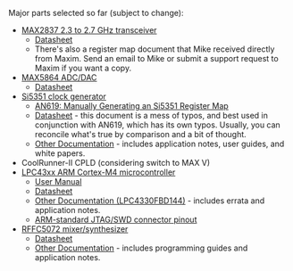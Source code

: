 Major parts selected so far (subject to change):

* [MAX2837 2.3 to 2.7 GHz transceiver](http://www.maxim-ic.com/datasheet/index.mvp/id/5452/t/al)
  * [Datasheet](http://datasheets.maxim-ic.com/en/ds/MAX2837.pdf)
  * There's also a register map document that Mike received directly from Maxim. Send an email to Mike or submit a support request to Maxim if you want a copy.
* [MAX5864 ADC/DAC](http://www.maxim-ic.com/datasheet/index.mvp/id/3946/t/do)
  * [Datasheet](http://datasheets.maxim-ic.com/en/ds/MAX5864.pdf)
* [Si5351 clock generator](http://www.silabs.com/products/clocksoscillators/clock-generators-and-buffers/Pages/clock+vcxo.aspx)
  * [AN619: Manually Generating an Si5351 Register Map](http://www.silabs.com/Support%20Documents/TechnicalDocs/AN619.pdf)
  * [Datasheet](http://www.silabs.com/Support%20Documents/TechnicalDocs/Si5351.pdf) - this document is a mess of typos, and best used in conjunction with AN619, which has its own typos. Usually, you can reconcile what's true by comparison and a bit of thought.
  * [Other Documentation](http://www.silabs.com/products/clocksoscillators/clock-generators-and-buffers/Pages/clock+vcxo.aspx) - includes application notes, user guides, and white papers.
* CoolRunner-II CPLD (considering switch to MAX V)
* [LPC43xx ARM Cortex-M4 microcontroller](http://www.nxp.com/products/microcontrollers/cortex_m4/lpc4300/)
  * [User Manual](http://www.nxp.com/documents/user_manual/UM10503.pdf)
  * [Datasheet](http://www.nxp.com/documents/data_sheet/LPC4350_30_20_10.pdf)
  * [Other Documentation (LPC4330FBD144)](http://www.nxp.com/products/microcontrollers/cortex_m4/lpc4300/LPC4330FBD144.html#documentation) - includes errata and application notes.
  * [ARM-standard JTAG/SWD connector pinout](http://www.keil.com/support/man/docs/ulink2/ulink2_hw_connectors.htm)
* [RFFC5072 mixer/synthesizer](https://estore.rfmd.com/RFMD_Onlinestore/Products/RFMD+Parts/PID-P_RFFC5072.aspx)
  * [Datasheet](http://www.rfmd.com/CS/Documents/RFFC5071_2DS.pdf)
  * [Other Documentation](https://estore.rfmd.com/RFMD_Onlinestore/Products/RFMD+Parts/PID-P_RFFC5071.aspx) - includes programming guides and application notes.